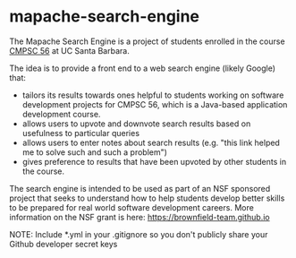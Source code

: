 # mapache-search-engine

The Mapache Search Engine is a project of students enrolled in the course [CMPSC 56](https://ucsb-cs56.github.io) at UC Santa Barbara.

The idea is to provide a front end to a web search engine (likely Google) that:
* tailors its results towards ones helpful to students working on software development projects for CMPSC 56, which is a Java-based application development course.  
* allows users to upvote and downvote search results based on usefulness to particular queries
* allows users to enter notes about search results (e.g. "this link helped me to solve such and such a problem")
* gives preference to results that have been upvoted by other students in the course.

The search engine is intended to be used as part of an NSF sponsored project that seeks to understand how to help students develop better skills to be prepared for real world software development careers.   More information on the NSF grant is here: <https://brownfield-team.github.io>

NOTE: Include *.yml in your .gitignore so you don't publicly share your Github developer secret keys

